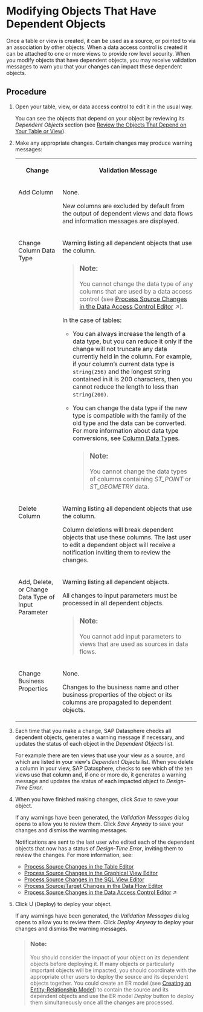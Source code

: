 <!-- loiof315863264db489593c7f54f1f7fd83e -->

<link rel="stylesheet" type="text/css" href="../css/sap-icons.css"/>

# Modifying Objects That Have Dependent Objects

Once a table or view is created, it can be used as a source, or pointed to via an association by other objects. When a data access control is created it can be attached to one or more views to provide row level security. When you modify objects that have dependent objects, you may receive validation messages to warn you that your changes can impact these dependent objects.



<a name="loiof315863264db489593c7f54f1f7fd83e__steps_ywr_fdt_mpb"/>

## Procedure

1.  Open your table, view, or data access control to edit it in the usual way.

    You can see the objects that depend on your object by reviewing its *Dependent Objects* section \(see [Review the Objects That Depend on Your Table or View](review-the-objects-that-depend-on-your-table-or-view-ecac5fd.md)\).

2.  Make any appropriate changes. Certain changes may produce warning messages:


    <table>
    <tr>
    <th valign="top">

    Change


    
    </th>
    <th valign="top">

    Validation Message


    
    </th>
    </tr>
    <tr>
    <td valign="top">

    Add Column


    
    </td>
    <td valign="top">

    None.

    New columns are excluded by default from the output of dependent views and data flows and information messages are displayed.


    
    </td>
    </tr>
    <tr>
    <td valign="top">

    Change Column Data Type


    
    </td>
    <td valign="top">

    Warning listing all dependent objects that use the column.

    > ### Note:  
    > You cannot change the data type of any columns that are used by a data access control \(see [Process Source Changes in the Data Access Control Editor](https://help.sap.com/viewer/be5967d099974c69b77f4549425ca4c0/cloud/en-US/3c470e82554145658a5029d7a1dca4a0.html "If the permissions entity that is consumed by your data access control is modified, then the next time you open the data access control, you will be asked to process the changes. If the source change has generated warnings or errors in your data access control, its status will be updated and you will receive a notification inviting you to review the changes.") :arrow_upper_right:\).

    In the case of tables:

    -   You can always increase the length of a data type, but you can reduce it only if the change will not truncate any data currently held in the column. For example, if your column’s current data type is `string(256)` and the longest string contained in it is 200 characters, then you cannot reduce the length to less than `string(200)`.
    -   You can change the data type if the new type is compatible with the family of the old type and the data can be converted. For more information about data type conversions, see [Column Data Types](../Acquiring-and-Preparing-Data-in-the-Data-Builder/column-data-types-7b1dc6e.md).

        > ### Note:  
        > You cannot change the data types of columns containing *ST\_POINT* or *ST\_GEOMETRY* data.



    
    </td>
    </tr>
    <tr>
    <td valign="top">

    Delete Column


    
    </td>
    <td valign="top">

    Warning listing all dependent objects that use the column.

    Column deletions will break dependent objects that use these columns. The last user to edit a dependent object will receive a notification inviting them to review the changes.


    
    </td>
    </tr>
    <tr>
    <td valign="top">

    Add, Delete, or Change Data Type of Input Parameter


    
    </td>
    <td valign="top">

    Warning listing all dependent objects.

    All changes to input parameters must be processed in all dependent objects.

    > ### Note:  
    > You cannot add input parameters to views that are used as sources in data flows.


    
    </td>
    </tr>
    <tr>
    <td valign="top">

    Change Business Properties


    
    </td>
    <td valign="top">

    None.

    Changes to the business name and other business properties of the object or its columns are propagated to dependent objects.


    
    </td>
    </tr>
    </table>
    
3.  Each time that you make a change, SAP Datasphere checks all dependent objects, generates a warning message if necessary, and updates the status of each object in the *Dependent Objects* list.

    For example there are ten views that use your view as a source, and which are listed in your view's *Dependent Objects* list. When you delete a column in your view, SAP Datasphere, checks to see which of the ten views use that column and, if one or more do, it generates a warning message and updates the status of each impacted object to *Design-Time Error*.

4.  When you have finished making changes, click *Save* to save your object.

    If any warnings have been generated, the *Validation Messages* dialog opens to allow you to review them. Click *Save Anyway* to save your changes and dismiss the warning messages.

    Notifications are sent to the last user who edited each of the dependent objects that now has a status of *Design-Time Error*, inviting them to review the changes. For more information, see:

    -   [Process Source Changes in the Table Editor](../Acquiring-and-Preparing-Data-in-the-Data-Builder/process-source-changes-in-the-table-editor-622328b.md)
    -   [Process Source Changes in the Graphical View Editor](../Acquiring-and-Preparing-Data-in-the-Data-Builder/process-source-changes-in-the-graphical-view-editor-702350c.md)
    -   [Process Source Changes in the SQL View Editor](../Acquiring-and-Preparing-Data-in-the-Data-Builder/process-source-changes-in-the-sql-view-editor-f7e43ce.md)
    -   [Process Source/Target Changes in the Data Flow Editor](../Acquiring-and-Preparing-Data-in-the-Data-Builder/process-source-target-changes-in-the-data-flow-editor-0af80aa.md)
    -   [Process Source Changes in the Data Access Control Editor](https://help.sap.com/viewer/be5967d099974c69b77f4549425ca4c0/cloud/en-US/3c470e82554145658a5029d7a1dca4a0.html "If the permissions entity that is consumed by your data access control is modified, then the next time you open the data access control, you will be asked to process the changes. If the source change has generated warnings or errors in your data access control, its status will be updated and you will receive a notification inviting you to review the changes.") :arrow_upper_right:

5.  Click <span class="SAP-icons"></span> \(Deploy\) to deploy your object.

    If any warnings have been generated, the *Validation Messages* dialog opens to allow you to review them. Click *Deploy Anyway* to deploy your changes and dismiss the warning messages.

    > ### Note:  
    > You should consider the impact of your object on its dependent objects before deploying it. If many objects or particularly important objects will be impacted, you should coordinate with the appropriate other users to deploy the source and its dependent objects together. You could create an ER model \(see [Creating an Entity-Relationship Model](../Acquiring-and-Preparing-Data-in-the-Data-Builder/creating-an-entity-relationship-model-a91c042.md)\) to contain the source and its dependent objects and use the ER model *Deploy* button to deploy them simultaneously once all the changes are processed.



